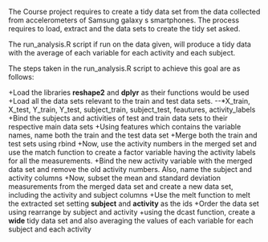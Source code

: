 The Course project requires to create a tidy data set from the data collected from accelerometers of Samsung galaxy s smartphones. 
The process requires to load, extract and the data sets to create the tidy set asked.

The run_analysis.R script if run on the data given, will produce a tidy data with the average of each variable
for each activity and each subject.

The steps taken in the run_analysis.R script to achieve this goal are as follows:

+Load the libraries **reshape2** and **dplyr** as their functions would be used
+Load all the data sets relevant to the train and test data sets.
--*X_train, X_test, Y_train, Y_test, subject_train, subject_test, feautures, activity_labels
+Bind the subjects and activities of test and train data sets to their respective main data sets
+Using features which contains the variable names, name both the train and the test data set
+Merge both the train and test sets using rbind
+Now, use the activity numbers in the merged set and use the match function to create a factor variable having the activity labels
for all the measurements.
+Bind the new activity variable with the merged data set and remove the old activity numbers. Also, name the subject and activity columns
+Now, subset the mean and standard deviation measurements from the merged data set and create a new data set, including
the activity and subject columns
+Use the melt function to melt the extracted set setting **subject** and **activity** as the ids
+Order the data set using rearrange by subject and activity
+using the dcast function, create a **wide** tidy data set and also averaging the values of each variable for each subject and each activity

